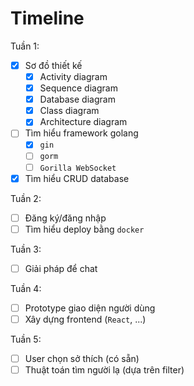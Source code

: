 # Timeline

Tuần 1:

- [x] Sơ đồ thiết kế
    - [x] Activity diagram
    - [x] Sequence diagram
    - [x] Database diagram
    - [x] Class diagram
    - [x] Architecture diagram
- [ ] Tìm hiểu framework golang
    - [x] `gin`
    - [ ] `gorm`
    - [ ] `Gorilla WebSocket`
- [x] Tìm hiểu CRUD database

Tuần 2:

- [ ] Đăng ký/đăng nhập
- [ ] Tìm hiểu deploy bằng `docker`

Tuần 3:

- [ ] Giải pháp để chat

Tuần 4:

- [ ] Prototype giao diện người dùng
- [ ] Xây dựng frontend (`React`, ...)

Tuần 5:

- [ ] User chọn sở thích (có sẵn)
- [ ] Thuật toán tìm người lạ (dựa trên filter)
